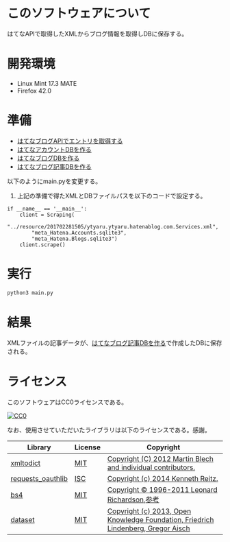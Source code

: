 # このソフトウェアについて

はてなAPIで取得したXMLからブログ情報を取得しDBに保存する。

# 開発環境

* Linux Mint 17.3 MATE
* Firefox 42.0

# 準備

* [はてなブログAPIでエントリを取得する](http://ytyaru.hatenablog.com/entry/2017/06/23)
* [はてなアカウントDBを作る](http://ytyaru.hatenablog.com/entry/2017/06/30/000000)
* [はてなブログDBを作る](http://ytyaru.hatenablog.com/entry/2017/07/01/000000)
* [はてなブログ記事DBを作る](http://ytyaru.hatenablog.com/entry/2017/07/02/000000)

以下のようにmain.pyを変更する。

1. 上記の準備で得たXMLとDBファイルパスを以下のコードで設定する。

```
if __name__ == '__main__':
    client = Scraping(
        "../resource/201702281505/ytyaru.ytyaru.hatenablog.com.Services.xml", 
        "meta_Hatena.Accounts.sqlite3",
        "meta_Hatena.Blogs.sqlite3")
    client.scrape()
```

# 実行

```sh
python3 main.py
```

# 結果

XMLファイルの記事データが、[はてなブログ記事DBを作る](http://ytyaru.hatenablog.com/entry/2017/07/02/000000)で作成したDBに保存される。

# ライセンス

このソフトウェアはCC0ライセンスである。

[![CC0](http://i.creativecommons.org/p/zero/1.0/88x31.png "CC0")](http://creativecommons.org/publicdomain/zero/1.0/deed.ja)

なお、使用させていただいたライブラリは以下のライセンスである。感謝。

Library|License|Copyright
-------|-------|---------
[xmltodict](https://github.com/martinblech/xmltodict)|[MIT](https://opensource.org/licenses/MIT)|[Copyright (C) 2012 Martin Blech and individual contributors.](https://github.com/martinblech/xmltodict/blob/master/LICENSE)
[requests_oauthlib](https://github.com/requests/requests-oauthlib)|[ISC](https://opensource.org/licenses/ISC)|[Copyright (c) 2014 Kenneth Reitz.](https://github.com/requests/requests-oauthlib/blob/master/LICENSE)
[bs4](https://www.crummy.com/software/BeautifulSoup/bs4/doc/)|[MIT](https://opensource.org/licenses/MIT)|[Copyright © 1996-2011 Leonard Richardson](https://pypi.python.org/pypi/beautifulsoup4),[参考](http://tdoc.info/beautifulsoup/)
[dataset](https://dataset.readthedocs.io/en/latest/)|[MIT](https://opensource.org/licenses/MIT)|[Copyright (c) 2013, Open Knowledge Foundation, Friedrich Lindenberg, Gregor Aisch](https://github.com/pudo/dataset/blob/master/LICENSE.txt)

